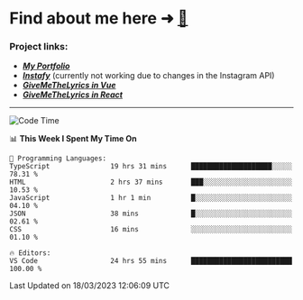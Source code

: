 # Find about me here ➜ [🧑](https://pauabella.dev)

### Project links:
- ***[My Portfolio](https://pauabella.dev)***
- ***[Instafy](https://instafy.me)*** (currently not working due to changes in the Instagram API)
- ***[GiveMeTheLyrics in Vue](https://lyrics.pauabella.dev)***
- ***[GiveMeTheLyrics in React](https://pauabella.dev/GiveMeTheLyrics)***

---
<!--START_SECTION:waka-->
![Code Time](http://img.shields.io/badge/Code%20Time-2%2C005%20hrs%2023%20mins-blue)

📊 **This Week I Spent My Time On** 

```text
💬 Programming Languages: 
TypeScript               19 hrs 31 mins      ████████████████████░░░░░   78.31 % 
HTML                     2 hrs 37 mins       ███░░░░░░░░░░░░░░░░░░░░░░   10.53 % 
JavaScript               1 hr 1 min          █░░░░░░░░░░░░░░░░░░░░░░░░   04.10 % 
JSON                     38 mins             █░░░░░░░░░░░░░░░░░░░░░░░░   02.61 % 
CSS                      16 mins             ░░░░░░░░░░░░░░░░░░░░░░░░░   01.10 % 

🔥 Editors: 
VS Code                  24 hrs 55 mins      █████████████████████████   100.00 % 
```


 Last Updated on 18/03/2023 12:06:09 UTC
<!--END_SECTION:waka-->

